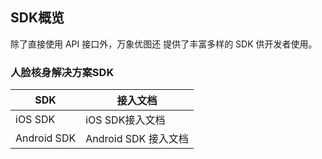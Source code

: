 ## SDK概览

除了直接使用 API 接口外，万象优图还 提供了丰富多样的 SDK 供开发者使用。

### 人脸核身解决方案SDK

| SDK         | 接入文档             |
| ----------- | ---------------- |
| iOS SDK     | iOS SDK接入文档      |
| Android SDK | Android SDK 接入文档 |

